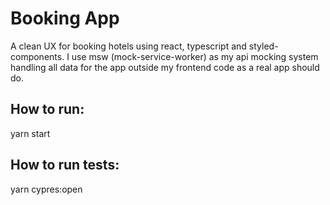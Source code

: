 # Booking App

A clean UX for booking hotels using react, typescript and styled-components. I use msw (mock-service-worker) as my api mocking system handling all data for the app outside my frontend code as a real app should do.

## How to run:

yarn start

## How to run tests:

yarn cypres:open


